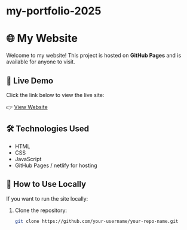 # my-portfolio-2025

# 🌐 My Website

Welcome to my website! This project is hosted on **GitHub Pages** and is available for anyone to visit.

## 🚀 Live Demo

Click the link below to view the live site:

👉 [View Website](https://devgelo.netlify.app/)

## 🛠️ Technologies Used

- HTML
- CSS
- JavaScript
- GitHub Pages / netlify for hosting

## 📁 How to Use Locally

If you want to run the site locally:

1. Clone the repository:
   ```bash
   git clone https://github.com/your-username/your-repo-name.git
   ```
